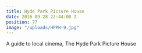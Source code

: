 ```yaml
---
title: Hyde Park Picture House
date: 2016-09-28 22:44:00 Z
position: 77
image: "/uploads/HPPH-9.jpg"
---
```


A guide to local cinema, The Hyde Park Picture House